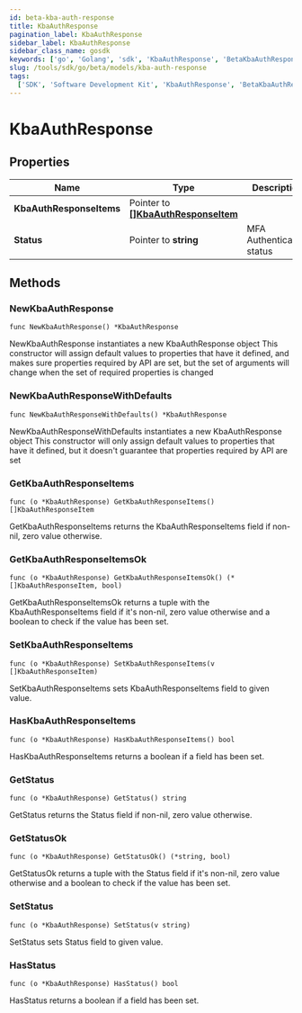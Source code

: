 ```yaml
---
id: beta-kba-auth-response
title: KbaAuthResponse
pagination_label: KbaAuthResponse
sidebar_label: KbaAuthResponse
sidebar_class_name: gosdk
keywords: ['go', 'Golang', 'sdk', 'KbaAuthResponse', 'BetaKbaAuthResponse']
slug: /tools/sdk/go/beta/models/kba-auth-response
tags:
  ['SDK', 'Software Development Kit', 'KbaAuthResponse', 'BetaKbaAuthResponse']
---
```


# KbaAuthResponse

## Properties

| Name | Type | Description | Notes |
| --- | --- | --- | --- |
| **KbaAuthResponseItems** | Pointer to [**[]KbaAuthResponseItem**](kba-auth-response-item) |  | [optional] |
| **Status** | Pointer to **string** | MFA Authentication status | [optional] |

## Methods

### NewKbaAuthResponse

`func NewKbaAuthResponse() *KbaAuthResponse`

NewKbaAuthResponse instantiates a new KbaAuthResponse object This constructor will assign default values to properties that have it defined, and makes sure properties required by API are set, but the set of arguments will change when the set of required properties is changed

### NewKbaAuthResponseWithDefaults

`func NewKbaAuthResponseWithDefaults() *KbaAuthResponse`

NewKbaAuthResponseWithDefaults instantiates a new KbaAuthResponse object This constructor will only assign default values to properties that have it defined, but it doesn't guarantee that properties required by API are set

### GetKbaAuthResponseItems

`func (o *KbaAuthResponse) GetKbaAuthResponseItems() []KbaAuthResponseItem`

GetKbaAuthResponseItems returns the KbaAuthResponseItems field if non-nil, zero value otherwise.

### GetKbaAuthResponseItemsOk

`func (o *KbaAuthResponse) GetKbaAuthResponseItemsOk() (*[]KbaAuthResponseItem, bool)`

GetKbaAuthResponseItemsOk returns a tuple with the KbaAuthResponseItems field if it's non-nil, zero value otherwise and a boolean to check if the value has been set.

### SetKbaAuthResponseItems

`func (o *KbaAuthResponse) SetKbaAuthResponseItems(v []KbaAuthResponseItem)`

SetKbaAuthResponseItems sets KbaAuthResponseItems field to given value.

### HasKbaAuthResponseItems

`func (o *KbaAuthResponse) HasKbaAuthResponseItems() bool`

HasKbaAuthResponseItems returns a boolean if a field has been set.

### GetStatus

`func (o *KbaAuthResponse) GetStatus() string`

GetStatus returns the Status field if non-nil, zero value otherwise.

### GetStatusOk

`func (o *KbaAuthResponse) GetStatusOk() (*string, bool)`

GetStatusOk returns a tuple with the Status field if it's non-nil, zero value otherwise and a boolean to check if the value has been set.

### SetStatus

`func (o *KbaAuthResponse) SetStatus(v string)`

SetStatus sets Status field to given value.

### HasStatus

`func (o *KbaAuthResponse) HasStatus() bool`

HasStatus returns a boolean if a field has been set.
